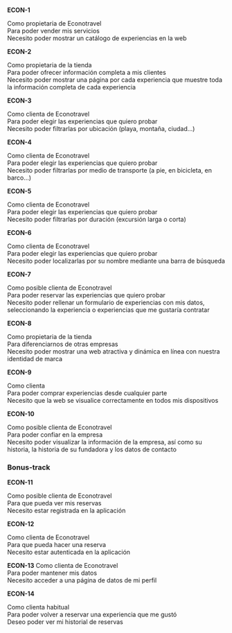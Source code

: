 **ECON-1**

Como propietaria de Econotravel  
Para poder vender mis servicios  
Necesito poder mostrar un catálogo de experiencias en la web  

**ECON-2**

Como propietaria de la tienda  
Para poder ofrecer información completa a mis clientes  
Necesito poder mostrar una página por cada experiencia que muestre toda la información completa de cada experiencia  

**ECON-3**

Como clienta de Econotravel  
Para poder elegir las experiencias que quiero probar  
Necesito poder filtrarlas por ubicación (playa, montaña, ciudad...)  

**ECON-4**

Como clienta de Econotravel  
Para poder elegir las experiencias que quiero probar  
Necesito poder filtrarlas por medio de transporte (a pie, en bicicleta, en barco...)  

**ECON-5**

Como clienta de Econotravel  
Para poder elegir las experiencias que quiero probar  
Necesito poder filtrarlas por duración (excursión larga o corta)  

**ECON-6**

Como clienta de Econotravel  
Para poder elegir las experiencias que quiero probar  
Necesito poder localizarlas por su nombre mediante una barra de búsqueda  

**ECON-7**

Como posible clienta de Econotravel  
Para poder reservar las experiencias que quiero probar  
Necesito poder rellenar un formulario de experiencias con mis datos, seleccionando la experiencia o experiencias que me gustaría contratar  

**ECON-8**

Como propietaria de la tienda  
Para diferenciarnos de otras empresas  
Necesito poder mostrar una web atractiva y dinámica en línea con nuestra identidad de marca  

**ECON-9**

Como clienta  
Para poder comprar experiencias desde cualquier parte  
Necesito que la web se visualice correctamente en todos mis dispositivos  

**ECON-10**

Como posible clienta de Econotravel  
Para poder confiar en la empresa  
Necesito poder visualizar la información de la empresa, así como su historia, la historia de su fundadora y los datos de contacto  

### Bonus-track

**ECON-11**

Como posible clienta de Econotravel  
Para que pueda ver mis reservas  
Necesito estar registrada en la aplicación  

**ECON-12**

Como clienta de Econotravel  
Para que pueda hacer una reserva  
Necesito estar autenticada en la aplicación  

**ECON-13**
Como clienta de Econotravel  
Para poder mantener mis datos  
Necesito acceder a una página de datos de mi perfil  

**ECON-14**

Como clienta habitual  
Para poder volver a reservar una experiencia que me gustó  
Deseo poder ver mi historial de reservas  

